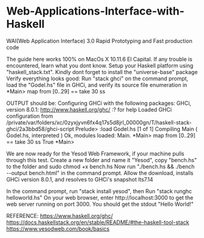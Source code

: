 # Web-Applications-Interface-with-Haskell
WAI(Web Application Interface) 3.0 Rapid Prototyping and Fast production code 

The guide here works 100% on MacOs X 10.11.6 El Capital. If any trouble is encountered, learn what you dont know.
Setup your Haskell platform using "haskell_stack.txt". Kindly dont forget to install the "universe-base" package
Verify everything looks good: Run "stack ghci" on the command prompt, load the "Godel.hs" file in GHCi, and verify its source file enumeration in
*Main> map from [0..29] == take 30 ss

OUTPUT should be:
Configuring GHCi with the following packages: 
GHCi, version 8.0.1: http://www.haskell.org/ghc/  :? for help
Loaded GHCi configuration from /private/var/folders/xc/0zyxjyvn6fx4q17s5d8jrl_00000gn/T/haskell-stack-ghci/2a3bbd58/ghci-script
Prelude> :load Godel.hs
[1 of 1] Compiling Main             ( Godel.hs, interpreted )
Ok, modules loaded: Main.
*Main>  map from [0..29] == take 30 ss
True
*Main> 

We are now ready for the Yesod Web Framework, if your machine pulls through this test. Create a new folder and name it "Yesod", copy "bench.hs" to the folder and sudo chmod +x bench.hs
Now run "./bench.hs && ./bench --output bench.html" in the command prompt. Allow the download, installs GHCi version 8.0.1, and resolves to GHCi's snapshot lts7.14

In the command prompt, run  "stack install yesod", then 
Run "stack runghc helloworld.hs" 
On your web browser, enter http://localhost:3000 to get the web server running on port 3000. You should get the stdout "Hello World!"

REFERENCE: 
https://www.haskell.org/ghc/
https://docs.haskellstack.org/en/stable/README/#the-haskell-tool-stack
https://www.yesodweb.com/book/basics

